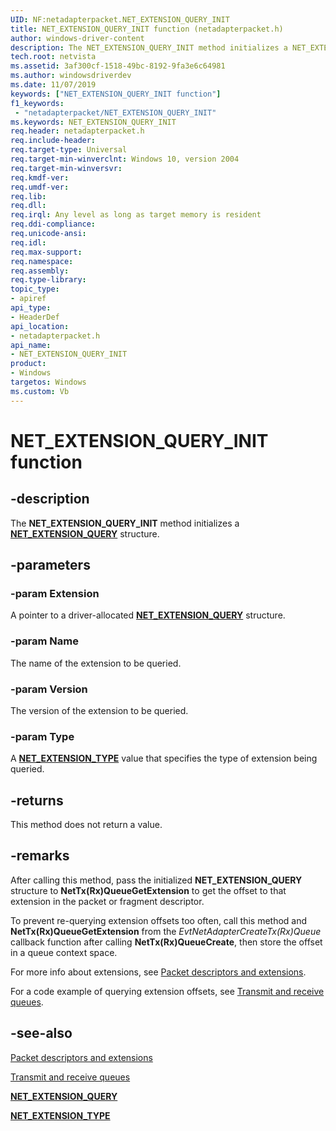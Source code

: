 ```yaml
---
UID: NF:netadapterpacket.NET_EXTENSION_QUERY_INIT
title: NET_EXTENSION_QUERY_INIT function (netadapterpacket.h)
author: windows-driver-content
description: The NET_EXTENSION_QUERY_INIT method initializes a NET_EXTENSION_QUERY structure.
tech.root: netvista
ms.assetid: 3af300cf-1518-49bc-8192-9fa3e6c64981
ms.author: windowsdriverdev
ms.date: 11/07/2019
keywords: ["NET_EXTENSION_QUERY_INIT function"]
f1_keywords:
 - "netadapterpacket/NET_EXTENSION_QUERY_INIT"
ms.keywords: NET_EXTENSION_QUERY_INIT
req.header: netadapterpacket.h
req.include-header:
req.target-type: Universal
req.target-min-winverclnt: Windows 10, version 2004
req.target-min-winversvr:
req.kmdf-ver:
req.umdf-ver:
req.lib:
req.dll:
req.irql: Any level as long as target memory is resident
req.ddi-compliance:
req.unicode-ansi:
req.idl:
req.max-support:
req.namespace:
req.assembly:
req.type-library: 
topic_type: 
- apiref
api_type: 
- HeaderDef
api_location: 
- netadapterpacket.h
api_name: 
- NET_EXTENSION_QUERY_INIT
product: 
- Windows
targetos: Windows
ms.custom: Vb
---
```


# NET_EXTENSION_QUERY_INIT function


## -description

The **NET_EXTENSION_QUERY_INIT** method initializes a [**NET_EXTENSION_QUERY**](../netadapterpacket/ns-netadapterpacket-_net_extension_query.md) structure.

## -parameters

### -param Extension

A pointer to a driver-allocated [**NET_EXTENSION_QUERY**](../netadapterpacket/ns-netadapterpacket-_net_extension_query.md) structure.

### -param Name

The name of the extension to be queried.

### -param Version

The version of the extension to be queried.

### -param Type

A [**NET_EXTENSION_TYPE**](../extension/ne-extension-_net_extension_type.md) value that specifies the type of extension being queried.

## -returns

This method does not return a value.

## -remarks

After calling this method, pass the initialized **NET_EXTENSION_QUERY** structure to **NetTx(Rx)QueueGetExtension** to get the offset to that extension in the packet or fragment descriptor.

To prevent re-querying extension offsets too often, call this method and **NetTx(Rx)QueueGetExtension** from the *EvtNetAdapterCreateTx(Rx)Queue* callback function after calling **NetTx(Rx)QueueCreate**, then store the offset in a queue context space.

For more info about extensions, see [Packet descriptors and extensions](https://docs.microsoft.com/windows-hardware/drivers/netcx/packet-descriptors-and-extensions). 

For a code example of querying extension offsets, see [Transmit and receive queues](https://docs.microsoft.com/windows-hardware/drivers/netcx/transmit-and-receive-queues).

## -see-also

[Packet descriptors and extensions](https://docs.microsoft.com/windows-hardware/drivers/netcx/packet-descriptors-and-extensions)

[Transmit and receive queues](https://docs.microsoft.com/windows-hardware/drivers/netcx/transmit-and-receive-queues)

[**NET_EXTENSION_QUERY**](../netadapterpacket/ns-netadapterpacket-_net_extension_query.md)

[**NET_EXTENSION_TYPE**](../extension/ne-extension-_net_extension_type.md)
